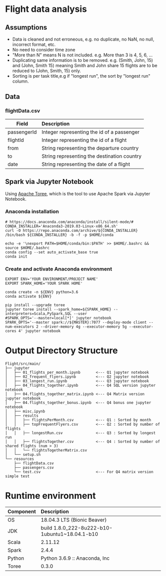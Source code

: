 # Flight data analysis

## Assumptions
* Data is cleaned and not erroneous, e.g. no duplicate, no NaN, no null, incorrect format, etc.
* No need to consider time zone
* "More than N" means N is not included. e.g. More than 3 is 4, 5, 6, ...
* Duplicating same information is to be removed. e.g. (Smith, John, 15) and (John, Smith 15) meaning Smith and John share 15 flights are to be reduced to (John, Smith, 15) only.
* Sorting is per task title,e.g if "longest run", the sort by "longest run" column.

## Data
### flightData.csv

|     Field    | Description | 
| -------------|:-------------| 
| passengerId | Integer representing the id of a passenger | 
| flightId |Integer representing the id of a flight | 
| from | String representing the departure country | 
| to   | String representing the destination country | 
| date | String representing the date of a flight | 

## Spark via Jupyter Notebook

Using [Apache Toree](https://toree.apache.org/), which is the tool to use Apache Spark via Jupyter Notebook.

### Anaconda installation

```
# https://docs.anaconda.com/anaconda/install/silent-mode/#
CONDA_INSTALLER='Anaconda3-2019.03-Linux-x86_64.sh'
curl -O https://repo.anaconda.com/archive/${CONDA_INSTALLER}
/bin/bash ${CONDA_INSTALLER} -b -f -p $HOME/conda
 
echo -e '\nexport PATH=$HOME/conda/bin:$PATH' >> $HOME/.bashrc && source $HOME/.bashrc
conda config --set auto_activate_base true
conda init
``` 

### Create and activate Anaconda environment
```aidl
EXPORT ENV='YOUR ENVIRONMENT/PROJECT NAME'
EXPORT SPARK_HOME='YOUR SPARK HOME'

conda create -n ${ENV} python=3.6
conda activate ${ENV}
 
pip install --upgrade toree
jupyter toree install --spark_home=${SPARK_HOME} --interpreters=Scala,PySpark,SQL --user
#SPARK_OPTS='--master=local[*]' jupyter notebook
SPARK_OPTS='--master spark://${MASTER}:7077 --deploy-mode client --num-executors 2 --driver-memory 4g --executor-memory 5g --executor-cores 4' jupyter notebook
```

# Output Directory Structure

```
Flight/src/main/
├── jupyter
│   ├── 01_flights_per_month.ipynb       <--- Q1 jupyter notebook
│   ├── 02_frequent_flyers.ipynb         <--- Q2 jupyter notebook
│   ├── 03_longest_run.ipynb             <--- Q3 jupyter notebook
│   ├── 04_flights_together.ipynb        <--- Q4 SQL version jupyter notebook
│   ├── 04.flights_together_matrix.ipynb <--- Q4 Matrix version jupyter notebook
│   ├── 04.flights_together_bonus.ipynb  <--- Q4 bonus one jupyter notebook
│   ├── misc.ipynb
│   ├── results
│   │   ├── flightsPerMonth.csv          <--- Q1 : Sorted by month
│   │   ├── topFrequentFlyers.csv        <--- Q2 : Sorted by number of flights
│   │   ├── longestRun.csv               <--- Q3 : Sorted by longest run
│   │   ├── flightsTogether.csv          <--- Q4 : Sorted by number of shared flights (num > 3) 
│   │   └── flightsTogetherMatrix.csv 
│   └── setup.sh
└── resources
    ├── flightData.csv
    ├── passengers.csv
    └── test.csv                         <--- For Q4 matrix version simple test
```


# Runtime environment

|   Component    | Description | 
| -------------|:-------------| 
| OS | 18.04.3 LTS (Bionic Beaver) | 
| JDK | build 1.8.0_222-8u222-b10-1ubuntu1~18.04.1-b10 | 
| Scala | 2.11.12 |
| Spark | 2.4.4 | 
| Python | Python 3.6.9 :: Anaconda, Inc|
| Toree | 0.3.0 |

